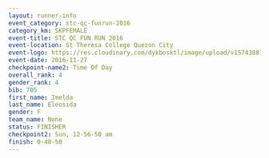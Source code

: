 ```yaml
---
layout: runner-info 
event_category: stc-qc-funrun-2016 
category_km: 5KPFEMALE 
event-title: STC QC FUN RUN 2016 
event-location: St Theresa College Quezon City 
event-logo: https://res.cloudinary.com/dykbosktl/image/upload/v1574388789/Logo/Fun_Run_Poster_tgejen.jpg 
event-date: 2016-11-27 
checkpoint-name2: Time Of Day 
overall_rank: 4
gender_rank: 4
bib: 705
first_name: Imelda
last_name: Eleosida
gender: F
team_name: None
status: FINISHER
checkpoint2: Sun, 12-56-50 am
finish: 0-48-50
---
```

